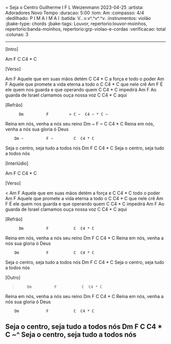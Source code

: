 = Seja o Centro
Guilherme I F L Weizenmann
2023-04-25
:artista: Adoradores Novo Tempo
:duracao: 5:00
:tom: Am
:compasso: 4/4
:dedilhado: P I M A I M A I
:batida: V...v.v^.^v^.^v.
:instrumentos: violão
:jbake-type: chords
:jbake-tags: Louvor, repertorio:louvor-moinhos, repertorio:banda-moinhos, repertorio:grp-violao-e-cordas
:verificacao: total
:colunas: 3

----
[Intro]

Am  F  C  C4  *  C

[Verso]

 Am                      F
Aquele que em suas mãos detém
                     C    C4 * C
 a força e todo o poder
 Am                         F
Aquele que promete a vida eterna a todo o
          C   C4 * C
que nele crê
  Am                       F
É ele quem nos guarda e que operando quem
       C   C4 * C
impedirá
   Am                  F
Ao guarda de Israel clamamos ouça nossa voz
    C  C4 * C
 aqui

[Refrão]

          Dm          F         > C ~  C4 ~ * C ~
Reina em nós, venha a nós seu reino
          Dm ~        F ~               C  C4 * C
Reina em nós, venha a nós sua gloria ó Deus

        Dm ~          F ~         C  C4 * C
Seja o centro, seja tudo a todos nós
        Dm           F             C  C4 * C
Seja o centro, seja tudo a todos nós

[Interlúdio]

Am  F  C  C4  *  C

[Verso]

< Am                      F
Aquele que em suas mãos detém a força e
           C    C4 * C
todo o poder
 Am                         F
Aquele que promete a vida eterna a todo o
          C   C4 * C
que nele crê
  Am                       F
É ele quem nos guarda e que operando quem
       C   C4 * C
impedirá
   Am                  F
Ao guarda de Israel clamamos ouça nossa voz
    C  C4 * C
 aqui

[Refrão]

          Dm          F           C  C4 * C
Reina em nós, venha a nós seu reino
          Dm          F                 C  C4 * C
Reina em nós, venha a nós sua gloria ó Deus

        Dm            F           C  C4 * C
Seja o centro, seja tudo a todos nós
        Dm           F             C  C4 * C
Seja o centro, seja tudo a todos nós

[Outro]

>         Dm          F           C  C4 * C
Reina em nós, venha a nós seu reino
          Dm          F                 C  C4 * C
Reina em nós, venha a nós sua gloria ó Deus

        Dm            F           C  C4 * C
Seja o centro, seja tudo a todos nós
        Dm           F            C  C4 * C ~^
Seja o centro, seja tudo a todos nós
----